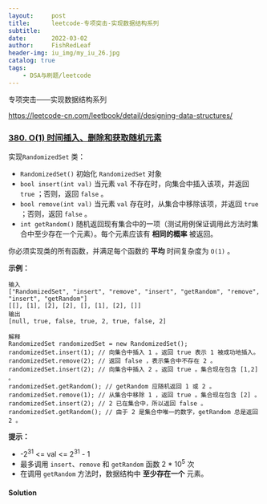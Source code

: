 ```yaml
---
layout:     post
title:      leetcode-专项突击-实现数据结构系列
subtitle:   
date:       2022-03-02
author:     FishRedLeaf
header-img: iu_img/my_iu_26.jpg
catalog: true
tags:
    - DSA与刷题/leetcode
---
```


专项突击——实现数据结构系列

https://leetcode-cn.com/leetbook/detail/designing-data-structures/



### [380\. O(1) 时间插入、删除和获取随机元素](https://leetcode-cn.com/problems/insert-delete-getrandom-o1/)


实现`RandomizedSet` 类：


*   `RandomizedSet()` 初始化 `RandomizedSet` 对象
*   `bool insert(int val)` 当元素 `val` 不存在时，向集合中插入该项，并返回 `true` ；否则，返回 `false` 。
*   `bool remove(int val)` 当元素 `val` 存在时，从集合中移除该项，并返回 `true` ；否则，返回 `false` 。
*   `int getRandom()` 随机返回现有集合中的一项（测试用例保证调用此方法时集合中至少存在一个元素）。每个元素应该有 **相同的概率** 被返回。

你必须实现类的所有函数，并满足每个函数的 **平均** 时间复杂度为 `O(1)` 。

**示例：**

```
输入
["RandomizedSet", "insert", "remove", "insert", "getRandom", "remove", "insert", "getRandom"]
[[], [1], [2], [2], [], [1], [2], []]
输出
[null, true, false, true, 2, true, false, 2]

解释
RandomizedSet randomizedSet = new RandomizedSet();
randomizedSet.insert(1); // 向集合中插入 1 。返回 true 表示 1 被成功地插入。
randomizedSet.remove(2); // 返回 false ，表示集合中不存在 2 。
randomizedSet.insert(2); // 向集合中插入 2 。返回 true 。集合现在包含 [1,2] 。
randomizedSet.getRandom(); // getRandom 应随机返回 1 或 2 。
randomizedSet.remove(1); // 从集合中移除 1 ，返回 true 。集合现在包含 [2] 。
randomizedSet.insert(2); // 2 已在集合中，所以返回 false 。
randomizedSet.getRandom(); // 由于 2 是集合中唯一的数字，getRandom 总是返回 2 。
```

**提示：**

*   -2<sup>31</sup> <= val <= 2<sup>31</sup> - 1
*   最多调用 `insert`、`remove` 和 `getRandom` 函数 2 * 10<sup>5</sup> 次
*   在调用 `getRandom` 方法时，数据结构中 **至少存在一个** 元素。


#### Solution

```python

```

